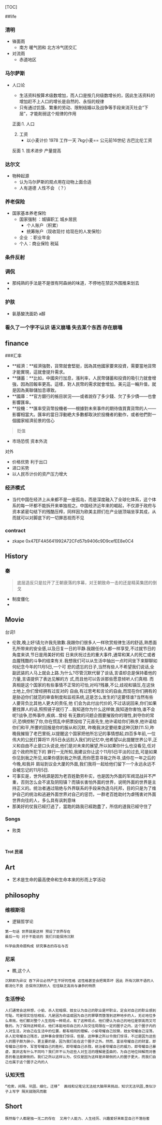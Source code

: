 [TOC]

##life

### 清明

- 锋面雨
  - 南方 暖气团和 北方冷气团交汇
- 对流雨
  - 赤道地区

### 马尔萨斯

- 人口论

  - 生活资料按算术级数增加，而人口是按几何级数增长的，因此生活资料的增加赶不上人口的增长是自然的、永恒的规律  
  - 只有通过饥饿、繁重的劳动、限制结婚以及战争等手段来消灭社会“下层”，才能削弱这个规律的作用

  正面:1. 人口  

  2. 工资
     - 以小麦计价  1978 工作一天 7kg小麦== 公元前16世纪 古巴比伦工资

  反面 1. 技术进步 产量提高

### 达尔文

- 物种起源  
  - 认为马尔萨斯的观点用在动物上面合适
  - 人有道德 人性不会 （？）

### 养老保险

- 国家基本养老保险
  - 国家强制 ：城镇职工 城乡居民
    - 个人账户（积累）
    - 统筹账户（现收现付 给现在的人发保险）
  - 企业 ：职业年金
  - 个人：商业保险  税延

### 条件反射

### 调侃

- 那纯熟的手法是不是很有阿森纳的味道，不停地在禁区外围推来划去
- ​

### 护肤

- 氨基酸洗面奶  a醇

### 看久了一个字不认识 语义崩塌  失去某个东西 存在崩塌

## finance

###汇率

- **經濟：**經濟強勢，貨幣就會堅挺，因為其他國家要來投資，需要當地貨幣才能實現，這就會提升需求。
- **儲蓄：**比如，中國央行加息，漲利率，人民幣儲蓄和投資的吸引力就會增強，因為回報率更高。這樣，對人民幣的需求就會增加。美元這一輪升值，就是因為美聯儲加息導致。
- **國庫：**官方銀行的帳目狀況——或者說存了多少錢、欠了多少債——也會影響匯率。
- **投機：**匯率受貨幣投機者——根據對未來事件的期待值買賣貨幣的人——影響相當大。匯率的當日浮動絶大多數都取決於投機者的動作，或者他們對一個國家經濟前景的信心

> 贬值

- 市场恐慌 资本外流

对外

- 价格优势 利于出口
- 进口劣势  
- 以人民币计价的资产压力增大


### 经济模式

- 当代中国在经济上从来都不是一座孤岛，而是深度融入了全球化体系，这个体系的每一环都不能拆开来单独视之。中国经济近年来的崛起，不仅源于政府与资本紧密勾结下的残酷压榨，同样因为欧美主顾们在产业链顶端坐享其成，从而就可以对脚底下的一切罪恶视而不见

### contract

- zkape  0x47EF4A5641992A72CFd57b9406c9D9cefEE8e0C4

## History

### 秦

> 底层造反只是拉开了王朝衰落的序幕，对王朝致命一击的还是精英集团的倒戈

- 制度僵化 
- ​




## Movie

台词1

- 伦敦,晚上好!请允许我先致歉.我跟你们很多人一样欣赏规律生活的舒适,熟悉面孔所带来的安全感,以及日复一日的平静.我跟任何人都一样享受,不过就节日的角度来讲,节日是用美好的假 日来庆祝过去的重大事件,通常和某人的死亡或者血腥残酷的斗争的结束有关.我想我们可以从生活中抽出一点时间坐下来聊聊如何纪念今年的11月5日,一个可 悲的遗忘的日子,当然有些人不希望我们说话,全副武装的人马上就会上路.为什么?尽管沉默代替了谈话,言语却总是保持着他的力量,言语提供了表达见解的方 式,而且他可以告诉那些愿意倾听人们真相. 而真相是这个国家的有些事情不正常的可怕,对吗?残暴,不公,歧视和镇压,在这快土地上,你们曾经拥有过反对的 自由,有过思考和言论的自由,而现在你们拥有的是胁迫你们就范的审查制度和监视系统,这是怎么发生的?这要怪谁?当然有些人要背负比其他人更大的责任,他 们会为此付出代价的,不过话说回来,你们如果要找罪人的话,照照镜子就行了…我知道你为什么这样做,我知道你害怕,谁不会呢?战争,恐怖事件,疾病…曾经 有无数的问题企图要摧毁你的理性,剥夺你的常识,恐惧控制了你,你在慌乱中把票投给了元首先生,他许诺给你们秩序,他许诺给你们和平,所要的回报是你的服从和沉默, 昨晚我决定要结束这种沉默(11.5),昨晚我摧毁了老巴里街,以提醒这个国家把他所忘记的事情想起,四百多年前,一位伟大的公民打算将11 月5日永远刻入我们的记忆中,他希望以此提醒世界公平,正义和自由不止是口头说说,他们是对未来的展望,所以如果你什么也没看见,任对这个政府所犯下的 罪行一无所知,我建议你让这个11月5日平淡的过去,可是如果你见到我之所见,如果你感到我之所感,而你愿意寻我之所寻,请你在一年之后的今晚,和我并 肩站到议会大厦的外面,我们我将一起给他们留下一个永远永远不会被忘记的11月5日.
- 可事实是，世外桃源是因为老百姓勤劳朴实，也是因为外面的军阀混战并不严重，否则怎么会不波及阴阳镇？而镇长害怕外面的世界，说明外面的世界是主持正义的。统治者通过阻绝与外界联系的手段来伪造乌托邦，目的只是为了维护自己的统治和逃避外面世界对自己的惩罚，一群老百姓助纣为虐残害对外面世界向往的人，多么具有讽刺意味
- 那美好的仗我已經打過了，當跑的路我已經跑盡了，所信的道我已經守住了

### Songs

- 败类

  ​


#### Trot  民谣



## Art

- 艺术是生命的最高使命和生命本来的形而上学活动


## philosophy

### 维根斯坦

- 逻辑哲学论

```
第一句话 世界就是这样 预设了世界存在
最后一句 对于不能说的 我们只能保持沉默 
```

```
科学由真命题构成 研究事态的存在与否
```



### 尼采

- 瞧,这个人

```
沉默即为异议 吞下异议必然产生不好的性格 这性格甚至会把胃弄坏 因此 所有沉默不语的人都消化不良 总保持沉默的人 往往缺乏高尚与谦恭的特质
```

### 生活悖论

```
人们通常会这样想，小偷、杀人犯暗探、妓女认为自己的职业是坏职业，定会对自己的职业感到可耻。可是现实恰恰相反。凡是因为命运或因为自己的罪孽而堕落到这种地步的人，无论地位多么卑贱，他们都对整个人生抱有一种观点，有了这种观点，他们便认为自己的地位是崇高而又可敬的。为了保持这种观点，他们本能地将自己的人际交往局限在一定的圈子之内，这个圈子内的人对生活，对自己在生活中的位置，都有相同的理解。小偷夸耀自己狡猾，妓女夸耀自己淫荡，杀人犯夸耀自己残忍，这种事会使我们惊讶。但是，这种事之所以令我们惊讶，不过是因为这些人的圈子颇为狭小，更主要的是，因为我们处在这个圈子之外。然而，富翁夸耀自己的财富，即夸耀自己掠夺，军官夸耀自己的胜利，即夸耀自己杀戮，统治者夸耀自己的威力，即夸耀自己暴虐，莫非这有什么不同吗？我们并不认为这些人对生活的理解是歪曲的，为自己地位辩解而对善恶的看法是颠倒的。我们之所以这样认为，仅仅是因为这样是非颠倒的人的圈子更大，而我们自己也属于这个圈子之内的人
```

### 认知天性

```
“检索，间隔，巩固，细化，迁移”  画线和记笔记无法给大脑带来挑战，知识无法巩固,类似沙子上写字 隔天就随风而散
```



## Short

```
既然每个人都是独一无二的存在  又用个人能力、人生经历、兴趣爱好来彰显自己不落俗套
```

